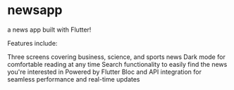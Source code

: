 # newsapp

a news app built with Flutter! 

 Features include:

Three screens covering business, science, and sports news 
Dark mode for comfortable reading at any time 
Search functionality to easily find the news you're interested in 
Powered by Flutter Bloc and API integration for seamless performance and real-time updates 
